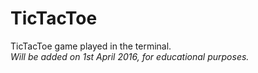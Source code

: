 # TicTacToe
TicTacToe game played in the terminal.  
_Will be added on 1st April 2016, for educational purposes._

